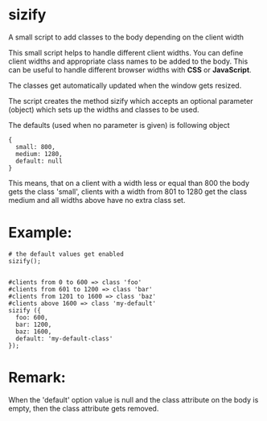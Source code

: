 sizify
========

A small script to add classes to the body depending on the client width

This small script helps to handle different client widths. You can define client widths and appropriate class names to be added to the body. This can be useful to handle different browser widths with __CSS__ or __JavaScript__.

The classes get automatically updated when the window gets resized.

The script creates the method sizify which accepts an optional parameter (object) which sets up the widths and classes to be used.

The defaults (used when no parameter is given) is following object
```
{
  small: 800,
  medium: 1280,
  default: null
}
```

This means, that on a client with a width less or equal than 800 the body gets the class 'small', clients with a width from 801 to 1280 get the class medium and all widths above have no extra class set.

Example:
========
```
# the default values get enabled
sizify(); 


#clients from 0 to 600 => class 'foo'
#clients from 601 to 1200 => class 'bar'
#clients from 1201 to 1600 => class 'baz'
#clients above 1600 => class 'my-default'
sizify ({
  foo: 600,
  bar: 1200,
  baz: 1600,
  default: 'my-default-class'
});
```
Remark:
=======
When the 'default' option value is null and the class attribute on the body is empty, then the class attribute gets removed.
